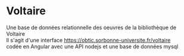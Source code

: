 # Voltaire
Une base de données relationnelle des oeuvres de la bibliothèque de Voltaire<br>
Il s'agit d'une interface https://obtic.sorbonne-universite.fr/voltaire <br> codée en Angular avec une API nodejs et une base de données mysql
